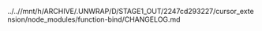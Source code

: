 ../..//mnt/h/ARCHIVE/.UNWRAP/D/STAGE1_OUT/2247cd293227/cursor_extension/node_modules/function-bind/CHANGELOG.md